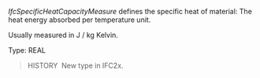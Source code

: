 _IfcSpecificHeatCapacityMeasure_ defines the specific heat of material: The heat energy absorbed per temperature unit.

Usually measured in J / kg Kelvin.

Type: REAL

> HISTORY&nbsp; New type in IFC2x.
